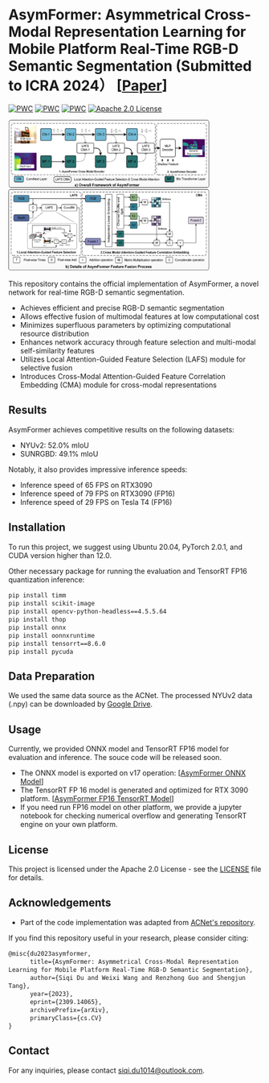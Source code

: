 # AsymFormer: Asymmetrical Cross-Modal Representation Learning for Mobile Platform Real-Time RGB-D Semantic Segmentation (Submitted to ICRA 2024） [[Paper](https://arxiv.org/abs/2309.14065)]

[![PWC](https://img.shields.io/endpoint.svg?url=https://paperswithcode.com/badge/asymformer-asymmetrical-cross-modal/real-time-semantic-segmentation-on-nyu-depth-1)](https://paperswithcode.com/sota/real-time-semantic-segmentation-on-nyu-depth-1?p=asymformer-asymmetrical-cross-modal) [![PWC](https://img.shields.io/endpoint.svg?url=https://paperswithcode.com/badge/asymformer-asymmetrical-cross-modal/semantic-segmentation-on-nyu-depth-v2)](https://paperswithcode.com/sota/semantic-segmentation-on-nyu-depth-v2?p=asymformer-asymmetrical-cross-modal) [![PWC](https://img.shields.io/endpoint.svg?url=https://paperswithcode.com/badge/asymformer-asymmetrical-cross-modal/semantic-segmentation-on-sun-rgbd)](https://paperswithcode.com/sota/semantic-segmentation-on-sun-rgbd?p=asymformer-asymmetrical-cross-modal) [![Apache 2.0 License](https://img.shields.io/badge/license-Apache%202.0-blue.svg)](https://github.com/yourusername/repo/blob/main/LICENSE)

<img src="https://github.com/Fourier7754/AsymFormer/blob/main/Image/Overall%20Framework%20of%20AsymFormer.png" width="400" height="300">

This repository contains the official implementation of AsymFormer, a novel network for real-time RGB-D semantic segmentation.

- Achieves efficient and precise RGB-D semantic segmentation
- Allows effective fusion of multimodal features at low computational cost
- Minimizes superfluous parameters by optimizing computational resource distribution
- Enhances network accuracy through feature selection and multi-modal self-similarity features
- Utilizes Local Attention-Guided Feature Selection (LAFS) module for selective fusion
- Introduces Cross-Modal Attention-Guided Feature Correlation Embedding (CMA) module for cross-modal representations

## Results

AsymFormer achieves competitive results on the following datasets:
- NYUv2: 52.0% mIoU
- SUNRGBD: 49.1% mIoU

Notably, it also provides impressive inference speeds:
- Inference speed of 65 FPS on RTX3090
- Inference speed of 79 FPS on RTX3090 (FP16)
- Inference speed of 29 FPS on Tesla T4 (FP16)

## Installation

To run this project, we suggest using Ubuntu 20.04, PyTorch 2.0.1, and CUDA version higher than 12.0.

Other necessary package for running the evaluation and TensorRT FP16 quantization inference:
```
pip install timm
pip install scikit-image
pip install opencv-python-headless==4.5.5.64
pip install thop
pip install onnx
pip install oonnxruntime
pip install tensorrt==8.6.0
pip install pycuda
```

## Data Preparation
We used the same data source as the ACNet. The processed NYUv2 data (.npy) can be downloaded by [Google Drive](https://drive.google.com/file/d/1YgcBRCjmkLlVukjmvkNu1A7O8bRd14Ek/view?usp=sharing).

## Usage
Currently, we provided ONNX model and TensorRT FP16 model for evaluation and inference. The souce code will be released soon.

- The ONNX model is exported on v17 operation: [[AsymFormer ONNX Model](https://drive.google.com/file/d/1dSqmv19ErpxYcjl95I8buYeQi37qBlXQ/view?usp=sharing)]
- The TensorRT FP 16 model is generated and optimized for RTX 3090 platform. [[AsymFormer FP16 TensorRT Model](https://drive.google.com/file/d/1Z57x6e_YSroMCh3p9ttwKB7P7VLfa81k/view?usp=sharing)]
- If you need run FP16 model on other platform, we provide a jupyter notebook for checking numerical overflow and generating TensorRT engine on your own platform.

## License

This project is licensed under the Apache 2.0 License - see the [LICENSE](LICENSE) file for details.

## Acknowledgements

- Part of the code implementation was adapted from [ACNet's repository](https://github.com/anheidelonghu/ACNet).

If you find this repository useful in your research, please consider citing:

```
@misc{du2023asymformer,
      title={AsymFormer: Asymmetrical Cross-Modal Representation Learning for Mobile Platform Real-Time RGB-D Semantic Segmentation}, 
      author={Siqi Du and Weixi Wang and Renzhong Guo and Shengjun Tang},
      year={2023},
      eprint={2309.14065},
      archivePrefix={arXiv},
      primaryClass={cs.CV}
}
```

## Contact

For any inquiries, please contact siqi.du1014@outlook.com.
